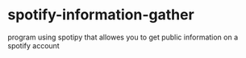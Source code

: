 # spotify-information-gather
program using spotipy that allowes you to get public information on a spotify account
